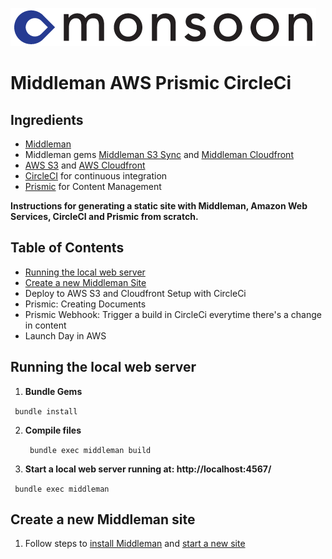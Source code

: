 [![alt text](/README_Images/monsoon_.png)](http://www.monsoonco.com/)

Middleman AWS Prismic CircleCi
=================



## Ingredients
* [Middleman](https://middlemanapp.com/)
* Middleman gems [Middleman S3 Sync](https://github.com/fredjean/middleman-s3_sync) and [Middleman Cloudfront](https://github.com/andrusha/middleman-cloudfront)
* [AWS S3](http://aws.amazon.com/s3/) and [AWS Cloudfront](http://aws.amazon.com/cloudfront/)
* [CircleCI](https://circleci.com/) for continuous integration
* [Prismic](https://prismic.io/) for Content Management

**Instructions for generating a static site with Middleman, Amazon Web Services, CircleCI and Prismic from scratch.**

## Table of Contents
* [Running the local web server](#web_server)
* [Create a new Middleman Site](#new_middleman_project)
* Deploy to AWS S3 and Cloudfront Setup with CircleCi
* Prismic: Creating Documents
* Prismic Webhook: Trigger a build in CircleCi everytime there's a change in content
* Launch Day in AWS

<a name="web_server"></a> Running the local web server
-------------

1. **Bundle Gems**

  <code> bundle install </code>

2. **Compile files**

   <code> bundle exec middleman build </code>

3. **Start a local web server running at: http://localhost:4567/**

  <code> bundle exec middleman </code>

<a name="new_middleman_project"></a> Create a new Middleman site
-------------

1. Follow steps to [install Middleman](https://middlemanapp.com/basics/install/) and [start a new site](https://middlemanapp.com/basics/start_new_site/)

